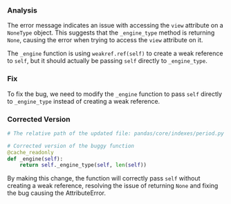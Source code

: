 ### Analysis
The error message indicates an issue with accessing the `view` attribute on a `NoneType` object. This suggests that the `_engine_type` method is returning `None`, causing the error when trying to access the `view` attribute on it.

The `_engine` function is using `weakref.ref(self)` to create a weak reference to `self`, but it should actually be passing `self` directly to `_engine_type`.

### Fix
To fix the bug, we need to modify the `_engine` function to pass `self` directly to `_engine_type` instead of creating a weak reference.

### Corrected Version
```python
# The relative path of the updated file: pandas/core/indexes/period.py

# Corrected version of the buggy function
@cache_readonly
def _engine(self):
    return self._engine_type(self, len(self))
``` 

By making this change, the function will correctly pass `self` without creating a weak reference, resolving the issue of returning `None` and fixing the bug causing the AttributeError.